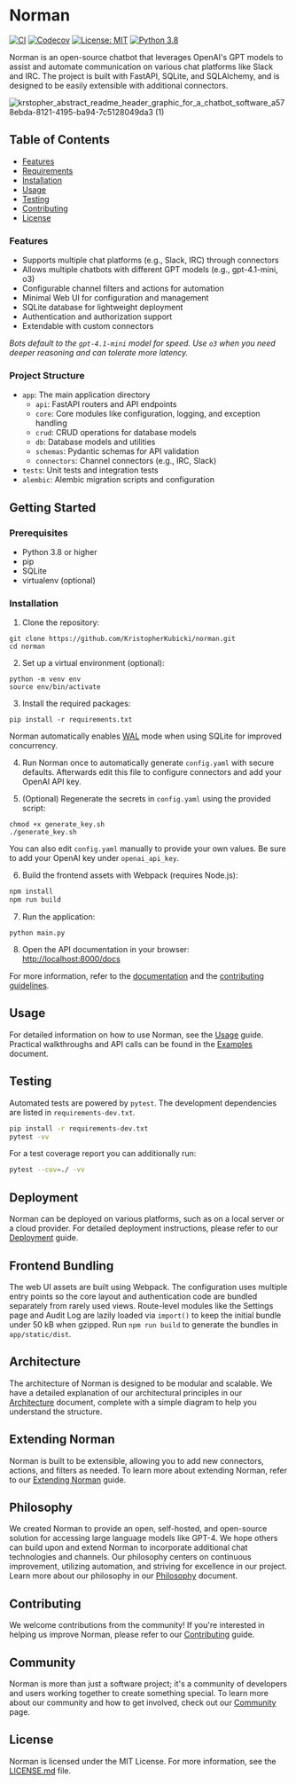 # Norman

[![CI](https://github.com/KristopherKubicki/norman/actions/workflows/ci_cd.yml/badge.svg)](https://github.com/KristopherKubicki/norman/actions/workflows/ci_cd.yml)
[![Codecov](https://codecov.io/gh/KristopherKubicki/norman/branch/main/graph/badge.svg)](https://codecov.io/gh/KristopherKubicki/norman)
[![License: MIT](https://img.shields.io/badge/License-MIT-yellow.svg)](LICENSE.md)
[![Python 3.8](https://img.shields.io/badge/python-3.8-blue.svg)](https://www.python.org/)

Norman is an open-source chatbot that leverages OpenAI's GPT models to assist and automate communication on various chat platforms like Slack and IRC. The project is built with FastAPI, SQLite, and SQLAlchemy, and is designed to be easily extensible with additional connectors.

![krstopher_abstract_readme_header_graphic_for_a_chatbot_software_a578ebda-8121-4195-ba94-7c5128049da3 (1)](https://user-images.githubusercontent.com/478212/235266088-7f69c1bd-e3db-4b80-b8ff-64c5785f55b7.png)

## Table of Contents

- [Features](#features)
- [Requirements](#requirements)
- [Installation](#installation)
- [Usage](#usage)
- [Testing](#testing)
- [Contributing](#contributing)
- [License](#license)

### Features

- Supports multiple chat platforms (e.g., Slack, IRC) through connectors
- Allows multiple chatbots with different GPT models (e.g., gpt-4.1-mini, o3)
- Configurable channel filters and actions for automation
- Minimal Web UI for configuration and management
- SQLite database for lightweight deployment
- Authentication and authorization support
- Extendable with custom connectors

*Bots default to the `gpt-4.1-mini` model for speed. Use `o3` when you need deeper reasoning and can tolerate more latency.*

### Project Structure

- `app`: The main application directory
  - `api`: FastAPI routers and API endpoints
  - `core`: Core modules like configuration, logging, and exception handling
  - `crud`: CRUD operations for database models
  - `db`: Database models and utilities
  - `schemas`: Pydantic schemas for API validation
  - `connectors`: Channel connectors (e.g., IRC, Slack)
- `tests`: Unit tests and integration tests
- `alembic`: Alembic migration scripts and configuration

## Getting Started

### Prerequisites

- Python 3.8 or higher
- pip
- SQLite
- virtualenv (optional)

### Installation

1. Clone the repository:
```
git clone https://github.com/KristopherKubicki/norman.git
cd norman
```

2. Set up a virtual environment (optional):
```
python -m venv env
source env/bin/activate
```

3. Install the required packages:
```
pip install -r requirements.txt
```

Norman automatically enables [WAL](https://www.sqlite.org/wal.html) mode when using SQLite for improved concurrency.

4. Run Norman once to automatically generate `config.yaml` with secure defaults.
   Afterwards edit this file to configure connectors and add your OpenAI API key.

5. (Optional) Regenerate the secrets in `config.yaml` using the provided script:

```
chmod +x generate_key.sh
./generate_key.sh
```

You can also edit `config.yaml` manually to provide your own values. Be sure to add your OpenAI key under `openai_api_key`.

6. Build the frontend assets with Webpack (requires Node.js):
```bash
npm install
npm run build
```
7. Run the application:
```
python main.py
````

8. Open the API documentation in your browser: [http://localhost:8000/docs](http://localhost:8000/docs)

For more information, refer to the [documentation](docs/) and the [contributing guidelines](CONTRIBUTING.md).

## Usage

For detailed information on how to use Norman, see the [Usage](./docs/usage.md) guide.
Practical walkthroughs and API calls can be found in the [Examples](./docs/examples.md) document.

## Testing

Automated tests are powered by `pytest`. The development dependencies are listed
in `requirements-dev.txt`.

```bash
pip install -r requirements-dev.txt
pytest -vv
```

For a test coverage report you can additionally run:

```bash
pytest --cov=./ -vv
```

## Deployment

Norman can be deployed on various platforms, such as on a local server or a cloud provider. For detailed deployment instructions, please refer to our [Deployment](docs/deployment.md) guide.

## Frontend Bundling

The web UI assets are built using Webpack. The configuration uses multiple entry
points so the core layout and authentication code are bundled separately from
rarely used views. Route-level modules like the Settings page and Audit Log are
lazily loaded via `import()` to keep the initial bundle under 50 kB when
gzipped. Run `npm run build` to generate the bundles in `app/static/dist`.

## Architecture

The architecture of Norman is designed to be modular and scalable. We have a detailed explanation of our architectural principles in our [Architecture](docs/architecture.md) document, complete with a simple diagram to help you understand the structure.

## Extending Norman

Norman is built to be extensible, allowing you to add new connectors, actions, and filters as needed. To learn more about extending Norman, refer to our [Extending Norman](docs/extending.md) guide.

## Philosophy

We created Norman to provide an open, self-hosted, and open-source solution for accessing large language models like GPT-4. We hope others can build upon and extend Norman to incorporate additional chat technologies and channels. Our philosophy centers on continuous improvement, utilizing automation, and striving for excellence in our project. Learn more about our philosophy in our [Philosophy](docs/philosophy.md) document.

## Contributing

We welcome contributions from the community! If you're interested in helping us improve Norman, please refer to our [Contributing](CONTRIBUTING.md) guide.

## Community

Norman is more than just a software project; it's a community of developers and users working together to create something special. To learn more about our community and how to get involved, check out our [Community](docs/community.md) page.

## License

Norman is licensed under the MIT License. For more information, see the [LICENSE.md](LICENSE.md) file.
